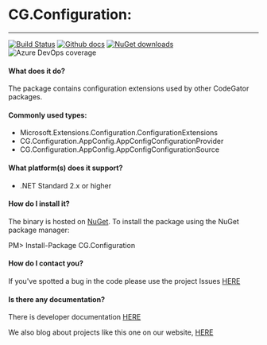 # CG.Configuration: 
---
[![Build Status](https://dev.azure.com/codegator/CG.Configuration/_apis/build/status/CodeGator.CG.Configuration?branchName=master)](https://dev.azure.com/codegator/CG.Configuration/_build/latest?definitionId=16&branchName=master)
[![Github docs](https://img.shields.io/static/v1?label=Documentation&message=online&color=blue)](https://codegator.github.io/CG.Configuration/index.html)
[![NuGet downloads](https://img.shields.io/nuget/dt/CG.Configuration.svg?style=flat)](https://nuget.org/packages/CG.Configuration)
![Azure DevOps coverage](https://img.shields.io/azure-devops/coverage/codegator/CG.Configuration/16)

#### What does it do?
The package contains configuration extensions used by other CodeGator packages.

#### Commonly used types:
* Microsoft.Extensions.Configuration.ConfigurationExtensions
* CG.Configuration.AppConfig.AppConfigConfigurationProvider
* CG.Configuration.AppConfig.AppConfigConfigurationSource


#### What platform(s) does it support?
* .NET Standard 2.x or higher

#### How do I install it?
The binary is hosted on [NuGet](https://www.nuget.org/packages/CG.Configuration/). To install the package using the NuGet package manager:

PM> Install-Package CG.Configuration

#### How do I contact you?
If you've spotted a bug in the code please use the project Issues [HERE](https://github.com/CodeGator/CG.Configuration/issues)

#### Is there any documentation?
There is developer documentation [HERE](https://codegator.github.io/CG.Configuration/)

We also blog about projects like this one on our website, [HERE](http://www.codegator.com)
